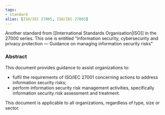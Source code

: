 ```yaml
---
tags:
- standard
alias: [ISO/IEC 27005, ISO/IEC 27005]
---
```

Another standard from [[International Standards Organisation|ISO]] in the 27000 series. This one is entitled "Information security, cybersecurity and privacy protection — Guidance on managing information security risks"

### Abstract

This document provides guidance to assist organizations to:
- fulfil the requirements of ISO/IEC 27001 concerning actions to address information security risks;
- perform information security risk management activities, specifically information security risk assessment and treatment.

This document is applicable to all organizations, regardless of type, size or sector.
